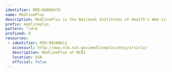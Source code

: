 ```yaml
---
identifier: MIR:00000476
name: MedlinePlus
description: MedlinePlus is the National Institutes of Health's Web site for patients and their families and friends. Produced by the National Library of Medicine, it provides information about diseases, conditions, and wellness issues using non-technical terms and language.
prefix: medlineplus
pattern: ^\d+$
prefixed: 0
resources:
 - identifier: MIR:00100611
   accessurl: http://www.nlm.nih.gov/medlineplus/ency/article/
   description: MedlinePlus at NCBI
   location: USA
   official: false
---
```

